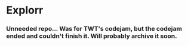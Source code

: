 # Explorr

### Unneeded repo... Was for TWT's codejam, but the codejam ended and couldn't finish it. Will probably archive it soon.
